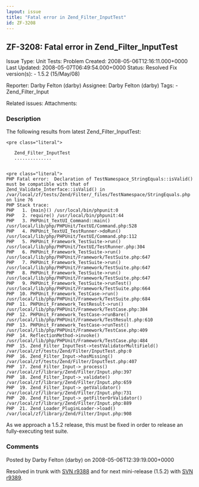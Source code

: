 ```yaml
---
layout: issue
title: "Fatal error in Zend_Filter_InputTest"
id: ZF-3208
---
```


ZF-3208: Fatal error in Zend\_Filter\_InputTest
-----------------------------------------------

 Issue Type: Unit Tests: Problem Created: 2008-05-06T12:16:11.000+0000 Last Updated: 2008-05-07T06:49:54.000+0000 Status: Resolved Fix version(s): - 1.5.2 (15/May/08)
 
 Reporter:  Darby Felton (darby)  Assignee:  Darby Felton (darby)  Tags: - Zend\_Filter\_Input
 
 Related issues: 
 Attachments: 
### Description

The following results from latest Zend\_Filter\_InputTest:

 
    <pre class="literal">
    
       Zend_Filter_InputTest
       ..............

 
    <pre class="literal">
    PHP Fatal error:  Declaration of TestNamespace_StringEquals::isValid() must be compatible with that of
    Zend_Validate_Interface::isValid() in /var/local/zf/tests/Zend/Filter/_files/TestNamespace/StringEquals.php on line 76
    PHP Stack trace:
    PHP   1. {main}() /usr/local/bin/phpunit:0
    PHP   2. require() /usr/local/bin/phpunit:44
    PHP   3. PHPUnit_TextUI_Command::main() /usr/local/lib/php/PHPUnit/TextUI/Command.php:528
    PHP   4. PHPUnit_TextUI_TestRunner->doRun() /usr/local/lib/php/PHPUnit/TextUI/Command.php:112
    PHP   5. PHPUnit_Framework_TestSuite->run() /usr/local/lib/php/PHPUnit/TextUI/TestRunner.php:304
    PHP   6. PHPUnit_Framework_TestSuite->run() /usr/local/lib/php/PHPUnit/Framework/TestSuite.php:647
    PHP   7. PHPUnit_Framework_TestSuite->run() /usr/local/lib/php/PHPUnit/Framework/TestSuite.php:647
    PHP   8. PHPUnit_Framework_TestSuite->run() /usr/local/lib/php/PHPUnit/Framework/TestSuite.php:647
    PHP   9. PHPUnit_Framework_TestSuite->runTest() /usr/local/lib/php/PHPUnit/Framework/TestSuite.php:664
    PHP  10. PHPUnit_Framework_TestCase->run() /usr/local/lib/php/PHPUnit/Framework/TestSuite.php:684
    PHP  11. PHPUnit_Framework_TestResult->run() /usr/local/lib/php/PHPUnit/Framework/TestCase.php:384
    PHP  12. PHPUnit_Framework_TestCase->runBare() /usr/local/lib/php/PHPUnit/Framework/TestResult.php:610
    PHP  13. PHPUnit_Framework_TestCase->runTest() /usr/local/lib/php/PHPUnit/Framework/TestCase.php:409
    PHP  14. ReflectionMethod->invoke() /usr/local/lib/php/PHPUnit/Framework/TestCase.php:484
    PHP  15. Zend_Filter_InputTest->testValidatorMultiField() /var/local/zf/tests/Zend/Filter/InputTest.php:0
    PHP  16. Zend_Filter_Input->hasMissing() /var/local/zf/tests/Zend/Filter/InputTest.php:407
    PHP  17. Zend_Filter_Input->_process() /var/local/zf/library/Zend/Filter/Input.php:397
    PHP  18. Zend_Filter_Input->_validate() /var/local/zf/library/Zend/Filter/Input.php:659
    PHP  19. Zend_Filter_Input->_getValidator() /var/local/zf/library/Zend/Filter/Input.php:731
    PHP  20. Zend_Filter_Input->_getFilterOrValidator() /var/local/zf/library/Zend/Filter/Input.php:889
    PHP  21. Zend_Loader_PluginLoader->load() /var/local/zf/library/Zend/Filter/Input.php:908


As we approach a 1.5.2 release, this must be fixed in order to release an fully-executing test suite.

 

 

### Comments

Posted by Darby Felton (darby) on 2008-05-06T12:39:19.000+0000

Resolved in trunk with [SVN r9388](http://framework.zend.com/code/changelog/Zend_Framework/?cs=9388) and for next mini-release (1.5.2) with [SVN r9389](http://framework.zend.com/code/changelog/Zend_Framework/?cs=9389).

 

 